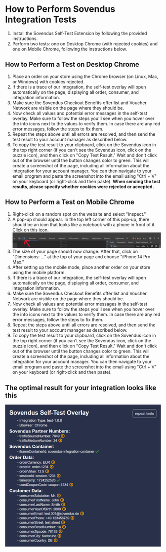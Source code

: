 # How to Perform Sovendus Integration Tests

1. Install the Sovendus Self-Test Extension by following the provided instructions.
2. Perform two tests: one on Desktop Chrome (with rejected cookies) and one on Mobile Chrome, following the instructions below.

## How to Perform a Test on Desktop Chrome

1. Place an order on your store using the Chrome browser (on Linux, Mac, or Windows) with cookies rejected.
2. If there is a trace of our integration, the self-test overlay will open automatically on the page, displaying all order, consumer, and integration information.
3. Make sure the Sovendus Checkout Benefits offer list and Voucher Network are visible on the page where they should be.
4. Now check all values and potential error messages in the self-test overlay. Make sure to follow the steps you'll see when you hover over the info icons next to the values to verify them. In case there are any red error messages, follow the steps to fix them.
5. Repeat the steps above until all errors are resolved, and then send the test result to your account manager as described below.
6. To copy the test result to your clipboard, click on the Sovendus icon in the top right corner (if you can't see the Sovendus icon, click on the puzzle icon), and then click on "Copy Test Result." Wait and don't click out of the browser until the button changes color to green. This will create a screenshot of the page, including all information about the integration for your account manager. You can then navigate to your email program and paste the screenshot into the email using "Ctrl + V" on your keyboard (or right-click and then paste). **When sending the test results, please specify whether cookies were rejected or accepted.**

## How to Perform a Test on Mobile Chrome

1. Right-click on a random spot on the website and select "Inspect."
2. A pop-up should appear. In the top left corner of this pop-up, there should be an icon that looks like a notebook with a phone in front of it. Click on this icon. ![Mobile symbol image](https://raw.githubusercontent.com/Sovendus-GmbH/Sovendus-Integration-Selftester-Browser-Plugin/main/docs/Mobilesymbol-image.png)
3. The size of your page should now change. After that, click on "Dimensions: ..." at the top of your page and choose "iPhone 14 Pro Max."
4. After setting up the mobile mode, place another order on your store using the mobile platform.
5. If there is a trace of our integration, the self-test overlay will open automatically on the page, displaying all order, consumer, and integration information.
6. Make sure the Sovendus Checkout Benefits offer list and Voucher Network are visible on the page where they should be.
7. Now check all values and potential error messages in the self-test overlay. Make sure to follow the steps you'll see when you hover over the info icons next to the values to verify them. In case there are any red error messages, follow the steps to fix them.
8. Repeat the steps above until all errors are resolved, and then send the test result to your account manager as described below.
9. To copy the test result to your clipboard, click on the Sovendus icon in the top right corner (if you can't see the Sovendus icon, click on the puzzle icon), and then click on "Copy Test Result." Wait and don't click out of the browser until the button changes color to green. This will create a screenshot of the page, including all information about the integration for your account manager. You can then navigate to your email program and paste the screenshot into the email using "Ctrl + V" on your keyboard (or right-click and then paste).

## The optimal result for your integration looks like this

![vn&cb-image](https://raw.githubusercontent.com/Sovendus-GmbH/Sovendus-Integration-Selftester-Browser-Plugin/main/docs/VN&CB.png)
